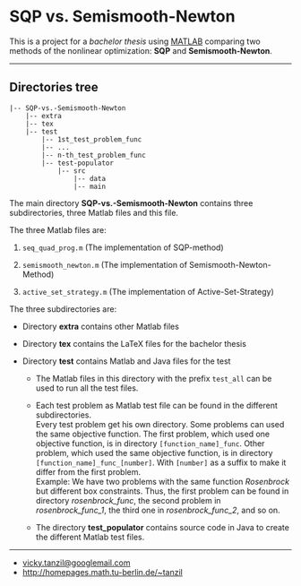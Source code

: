 # SQP vs. Semismooth-Newton

This is a project for a *bachelor thesis* using [MATLAB][]
comparing two methods of the nonlinear optimization:
**SQP** and **Semismooth-Newton**.

---

## Directories tree

    |-- SQP-vs.-Semismooth-Newton
        |-- extra
        |-- tex
        |-- test
            |-- 1st_test_problem_func
            |-- ...
            |-- n-th_test_problem_func
            |-- test-populator
                |-- src
                    |-- data
                    |-- main

The main directory **SQP-vs.-Semismooth-Newton** contains
three subdirectories, three Matlab files and this file.

The three Matlab files are:

  1. `seq_quad_prog.m` (The implementation of SQP-method)
  
  2. `semismooth_newton.m` (The implementation of Semismooth-Newton-Method)
  
  3. `active_set_strategy.m` (The implementation of Active-Set-Strategy)
  
The three subdirectories are:
  
  * Directory **extra** contains other Matlab files
  
  * Directory **tex** contains the LaTeX files for the bachelor thesis
  
  * Directory **test** contains Matlab and Java files for the test
  
    * The Matlab files in this directory with the prefix `test_all` can be used to run all the test files.
    
    * Each test problem as Matlab test file can be found in the different subdirectories.  
      Every test problem get his own directory.
      Some problems can used the same objective function.
      The first problem, which used one objective function, is in directory `[function_name]_func`.
      Other problem, which used the same objective function, is in directory `[function_name]_func_[number]`.
      With `[number]` as a suffix to make it differ from the first problem.  
      Example: We have two problems with the same function *Rosenbrock* but different box constraints.
      Thus, the first problem can be found in directory *rosenbrock_func*,
      the second problem in *rosenbrock_func_1*,
      the third one in *rosenbrock_func_2*, and so on.
      
    * The directory **test_populator** contains source code in Java
      to create the different Matlab test files.

---

* <vicky.tanzil@googlemail.com>
* <http://homepages.math.tu-berlin.de/~tanzil>

[matlab]: http://de.wikipedia.org/wiki/MATLAB "MATLAB"